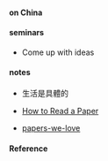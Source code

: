
#### on China


#### seminars 
* Come up with ideas 

#### notes  
* 生活是具體的  

* [How to Read a Paper](https://blizzard.cs.uwaterloo.ca/keshav/home/Papers/data/07/paper-reading.pdf)

* [papers-we-love](https://github.com/papers-we-love/papers-we-love)

#### Reference

